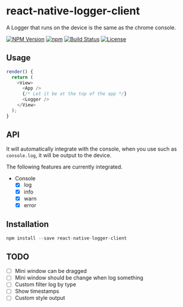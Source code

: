react-native-logger-client
==========

A Logger that runs on the device is the same as the chrome console.

  [![NPM Version](https://img.shields.io/npm/v/react-native-logger-client.svg?style=flat)](https://www.npmjs.org/package/react-native-logger-client)
  [![npm](https://img.shields.io/npm/dm/react-native-logger-client.svg?style=flat)](https://www.npmjs.org/package/react-native-logger-client)
  [![Build Status](https://travis-ci.org/TossShinHwa/react-native-logger-client.svg?branch=master&style=flat)](https://travis-ci.org/TossShinHwa/react-native-logger-client)
  [![License](http://img.shields.io/npm/l/react-native-logger-client.svg?style=flat)](https://raw.githubusercontent.com/TossShinHwa/react-native-logger-client/master/LICENSE)

## Usage

```js
render() {
  return (
    <View>
      <App />
      {/* Let it be at the top of the app */}
      <Logger />
    </View>
  );
}
```

## API
It will automatically integrate with the console, when you use such as `console.log`, it will be output to the device.

The following features are currently integrated.

* Console
  * [x] log
  * [x] info
  * [x] warn
  * [x] error

## Installation

```js
npm install --save react-native-logger-client
```

## TODO
* [ ] Mini window can be dragged
* [ ] Mini window should be change when log something
* [ ] Custom filter log by type
* [ ] Show timestamps
* [ ] Custom style output
